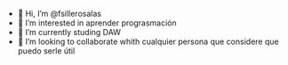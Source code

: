 - 👋 Hi, I’m @fsillerosalas
- 👀 I’m interested in aprender prograsmación
- 🌱 I’m currently studing DAW
- 💞️ I’m looking to collaborate whith cualquier persona que considere que puedo serle útil

<!---
fsillerosalas/fsillerosalas is a ✨ special ✨ repository because its `README.md` (this file) appears on your GitHub profile.
You can click the Preview link to take a look at your changes.
--->
